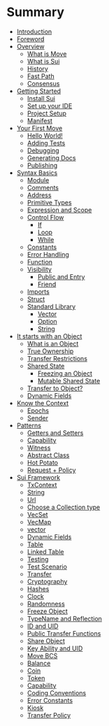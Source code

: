# Summary

- [Introduction](README.md)
- [Foreword]()
- [Overview]()
    - [What is Move](what-is-move.md)
    - [What is Sui](what-is-sui.md)
    - [History](history.md)
    - [Fast Path](fast-path.md)
    - [Consensus](consensus.md)
- [Getting Started]()
    - [Install Sui](install-sui.md)
    - [Set up your IDE](ide-support.md)
    - [Project Setup](project-setup.md)
    - [Manifest](package-manifest.md)
- [Your First Move](your-first-move/your-first-move.md)
    - [Hello World!](your-first-move/hello-world.md)
    - [Adding Tests](your-first-move/adding-tests.md)
    - [Debugging](your-first-move/debugging.md)
    - [Generating Docs](your-first-move/generating-docs.md)
    - [Publishing]()
- [Syntax Basics]()
    - [Module](modules.md)
    - [Comments](comments.md)
    - [Address](address.md)
    - [Primitive Types](primitive-types.md)
    - [Expression and Scope](expression-and-scope.md)
    - [Control Flow]()
        - [If](if.md)
        - [Loop](loop.md)
        - [While](while.md)
    - [Constants](constants.md)
    - [Error Handling]()
    - [Function](function.md)
    - [Visibility]()
        - [Public and Entry]()
        - [Friend]()
    - [Imports](imports.md)
    - [Struct](struct.md)
    - [Standard Library]()
        - [Vector](managing-collections-with-vectors.md)
        - [Option](option.md)
        - [String](string.md)
- [It starts with an Object]()
    - [What is an Object]()
    - [True Ownership]() <!-- Start with transfer -->
    - [Transfer Restrictions]()
    - [Shared State]()
        - [Freezing an Object]()
        - [Mutable Shared State]()
    - [Transfer to Object?]()
    - [Dynamic Fields]()
- [Know the Context]()
    - [Epochs]()
    - [Sender]()
- [Patterns]()
    - [Getters and Setters]()
    - [Capability]()
    - [Witness]()
    - [Abstract Class]()
    - [Hot Potato]()
    - [Request + Policy]()
- [Sui Framework]()
    - [TxContext]()
    - [String]()
    - [Url]()
    - [Choose a Collection type]()
    - [VecSet]()
    - [VecMap]()
    - [vector]()
    - [Dynamic Fields]()
    - [Table]()
    - [Linked Table]()
    - [Testing]()
    - [Test Scenario]()
    - [Transfer]()
    - [Cryptography]()
    - [Hashes](hashes.md)
    - [Clock](clock.md)
    - [Randomness]()
    - [Freeze Object]()
    - [TypeName and Reflection]()
    - [ID and UID]()
    - [Public Transfer Functions]()
    - [Share Object]()
    - [Key Ability and UID]()
    - [Move BCS]()
    - [Balance]()
    - [Coin]()
    - [Token]()
    - [Capability]()
    - [Coding Conventions]()
    - [Error Constants]()
    - [Kiosk]()
    - [Transfer Policy]()
